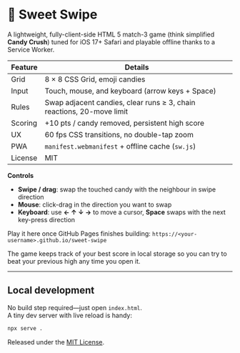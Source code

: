 # 🍭 Sweet Swipe

A lightweight, fully-client-side HTML 5 match-3 game (think simplified **Candy Crush**) tuned for iOS 17+ Safari and playable offline thanks to a Service Worker.

| Feature | Details |
|---------|---------|
| Grid    | 8 × 8 CSS Grid, emoji candies |
| Input   | Touch, mouse, and keyboard (arrow keys + Space) |
| Rules   | Swap adjacent candies, clear runs ≥ 3, chain reactions, 20-move limit |
| Scoring | +10 pts / candy removed, persistent high score |
| UX      | 60 fps CSS transitions, no double-tap zoom |
| PWA     | `manifest.webmanifest` + offline cache (`sw.js`) |
| License | MIT |

**Controls**

* **Swipe / drag**: swap the touched candy with the neighbour in swipe direction  
* **Mouse**: click-drag in the direction you want to swap  
* **Keyboard**: use **← ↑ ↓ →** to move a cursor, **Space** swaps with the next key-press direction  

Play it here once GitHub Pages finishes building:
`https://<your-username>.github.io/sweet-swipe`

The game keeps track of your best score in local storage so you can try to
beat your previous high any time you open it.

---

## Local development

No build step required—just open `index.html`.  
A tiny dev server with live reload is handy:

```bash
npx serve .
```
Released under the [MIT License](LICENSE).
